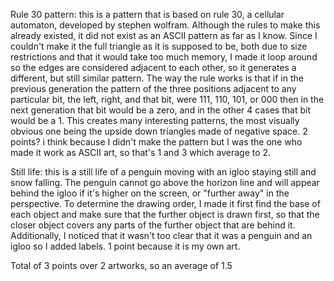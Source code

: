 Rule 30 pattern: this is a pattern that is based on rule 30, a cellular automaton, developed by stephen wolfram. Although the rules to make this already existed, it did not exist as an ASCII pattern as far as I know. Since I couldn't make it the full triangle as it is supposed to be, both due to size restrictions and that it would take too much memory, I made it loop around so the edges are considered adjacent to each other, so it generates a different, but still similar pattern. The way the rule works is that if in the previous generation the pattern of the three positions adjacent to any particular bit, the left, right, and that bit, were 111, 110, 101, or 000 then in the next generation that bit would be a zero, and in the other 4 cases that bit would be a 1. This creates many interesting patterns, the most visually obvious one being the upside down triangles made of negative space. 2 points? i think because I didn't make the pattern but I was the one who made it work as ASCII art, so that's 1 and 3 which average to 2.

Still life: this is a still life of a penguin moving with an igloo staying still and snow falling. The penguin cannot go above the horizon line and will appear behind the igloo if it's higher on the screen, or "further away" in the perspective. To determine the drawing order, I made it first find the base of each object and make sure that the further object is drawn first, so that the closer object covers any parts of the further object that are behind it. Additionally, I noticed that it wasn't too clear that it was a penguin and an igloo so I added labels. 1 point because it is my own art.

Total of 3 points over 2 artworks, so an average of 1.5